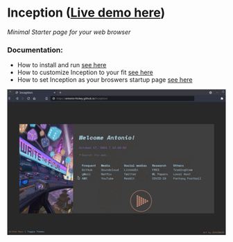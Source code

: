 # Inception ([Live demo here](https://antonio-hickey.github.io/Inception/))
_Minimal Starter page for your web browser_
### Documentation:
- How to install and run [see here](https://github.com/antonio-hickey/Inception/blob/main/Docs/HowToInstall.md)
- How to customize Inception to your fit [see here](https://github.com/antonio-hickey/Inception/blob/main/Docs/HowToEdit.md)
- How to set Inception as your broswers startup page [see here](https://github.com/antonio-hickey/Inception/blob/main/Docs/HowToSetAsStartup.md)

<img src=https://github.com/antonio-hickey/Inception/blob/main/assets/images/example.gif />
